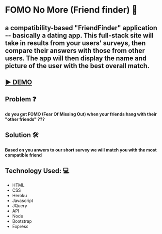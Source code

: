 
# FOMO No More (Friend finder) :round_pushpin:

## a compatibility-based "FriendFinder" application -- basically a dating app. This full-stack site will take in results from your users' surveys, then compare their answers with those from other users. The app will then display the name and picture of the user with the best overall match. 

## [ :arrow_forward: DEMO](https://github.com/DeeFG/FriendFinder)

## Problem :question:
#### do you get FOMO (Fear Of Missing Out) when your friends hang with their "other friends" ???

## Solution :hammer_and_wrench: 
#### Based on you anwers to our short survey we will match you with the most compatible friend 


## Technology Used: :computer:
* HTML
* CSS 
* Heroku
* Javascript 
* JQuery 
* API
* Node 
* Bootstrap
* Express



